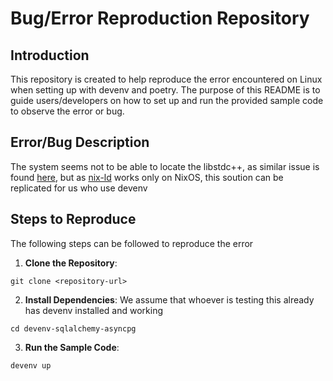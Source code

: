 # Bug/Error Reproduction Repository

## Introduction
This repository is created to help reproduce the error encountered on Linux when setting up with devenv and poetry.
The purpose of this README is to guide users/developers on how to set up and run the provided sample code to observe the error or bug.

## Error/Bug Description
The system seems not to be able to locate the libstdc++, as similar issue is found [here](https://discourse.nixos.org/t/sqlalchemy-python-fails-to-find-libstdc-so-6-in-virtualenv/38153), but as [nix-ld](https://github.com/Mic92/nix-ld) works only on NixOS, this soution can be replicated for us who use devenv

## Steps to Reproduce
The following steps can be followed to reproduce the error

1. **Clone the Repository**:
```
git clone <repository-url>
```

2. **Install Dependencies**:
   We assume that whoever is testing this already has devenv installed and working
```
cd devenv-sqlalchemy-asyncpg
```

3. **Run the Sample Code**:

```
devenv up
```

